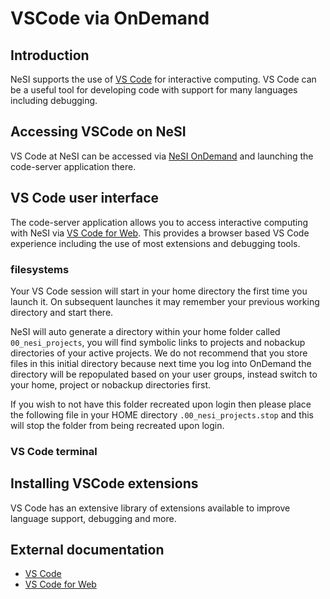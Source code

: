 # VSCode via OnDemand


## Introduction

NeSI supports the use of [VS Code](https://code.visualstudio.com/) for interactive computing.
VS Code can be a useful tool for developing code with support for many languages including debugging.


## Accessing VSCode on NeSI


VS Code at NeSI can be accessed via [NeSI OnDemand](https://ondemand.nesi.org.nz/) and launching the code-server application there.


## VS Code user interface


The code-server application allows you to access interactive computing with NeSI via [VS Code for Web](https://code.visualstudio.com/docs/setup/vscode-web). This provides a browser based VS Code experience including the use of most extensions and debugging tools.

### filesystems


Your VS Code session will start in your home directory the first time you launch it. On subsequent launches it may remember your previous working directory and start there.

NeSI will auto generate a directory within your home folder called `00_nesi_projects`, you will find symbolic links to projects and nobackup directories of your active projects. We do not recommend that you store files in this initial directory because next time you log into OnDemand the directory will be repopulated based on your user groups, instead switch to your home, project or nobackup directories first.

If you wish to not have this folder recreated upon login then please place the following file in your HOME directory `.00_nesi_projects.stop` and this will stop the folder from being recreated upon login.


### VS Code terminal


## Installing VSCode extensions


VS Code has an extensive library of extensions available to improve language support, debugging and more.


## External documentation
- [VS Code](https://code.visualstudio.com/docs)
- [VS Code for Web](https://code.visualstudio.com/docs/setup/vscode-web)
